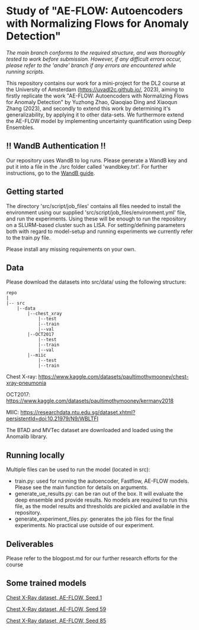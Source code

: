 # Study of "AE-FLOW: Autoencoders with Normalizing Flows for Anomaly Detection"

*The main branch conforms to the required structure, and was thoroughly tested to work before submission. However, if any difficult errors occur, please refer to the 'andre' branch if any errors are encountered while running scripts.*

This repository contains our work for a mini-project for the DL2 course at the University of Amsterdam (https://uvadl2c.github.io/, 2023), aiming to firstly replicate the work "AE-FLOW: Autoencoders with Normalizing Flows for Anomaly Detection" by Yuzhong Zhao, Qiaoqiao Ding and Xiaoqun Zhang (2023), and secondly to extend this work by determining it's generalizability, by applying it to other data-sets. We furthermore extend the AE-FLOW model by implementing uncertainty quantification using Deep Ensembles.

## ‼️ WandB Authentication ‼️
Our repository uses WandB to log runs. Please generate a WandB key and put it into a file in the ./src folder called 'wandbkey.txt'.
For further instructions, go to the [WandB guide](https://docs.wandb.ai/quickstart).

## Getting started

The directory 'src/script/job_files' contains all files needed to install the environment using our supplied 'src/script/job_files/environment.yml' file, and run the experiments. Using these will be enough to run the repository on a SLURM-based cluster such as LISA. For setting/defining parameters both with regard to model-setup and running experiments we currently refer to the train.py file.

Please install any missing requirements on your own.

## Data
Please download the datasets into src/data/ using the following structure:

```text
repo
|
|-- src
    |--data
        |--chest_xray
            |--test
            |--train
            |--val
        |--OCT2017
            |--test
            |--train
            |--val
        |--miic
            |--test
            |--train
```

Chest X-ray: https://www.kaggle.com/datasets/paultimothymooney/chest-xray-pneumonia

OCT2017: https://www.kaggle.com/datasets/paultimothymooney/kermany2018

MIIC: https://researchdata.ntu.edu.sg/dataset.xhtml?persistentId=doi:10.21979/N9/WBLTFI

The BTAD and MVTec dataset are downloaded and loaded using the Anomalib library.

## Running locally
Multiple files can be used to run the model (located in src):
* train.py: used for running the autoencoder, Fastflow, AE-FLOW models. Please see the main function for details on arguments.
* generate_ue_results.py: can be ran out of the box. It will evaluate the deep ensemble and provide results. No models are required to run this file, as the model results and thresholds are pickled and available in the repository.
* generate_experiment_files.py: generates the job files for the final experiments. No practical use outside of our experiment.

## Deliverables
Please refer to the blogpost.md for our further research efforts for the course

## Some trained models

[Chest X-Ray dataset, AE-FLOW, Seed 1](https://drive.google.com/file/d/1rMMlnK9ks2fRLyQWLkFIYkQyfyXpVOOW/view?usp=sharing)

[Chest X-Ray dataset, AE-FLOW, Seed 59](https://drive.google.com/file/d/1XGOdyca1x2p_fjGWvJQFf7c6_edIWYfe/view?usp=sharing)

[Chest X-Ray dataset, AE-FLOW, Seed 85](https://drive.google.com/file/d/1JaDeL_u2HblXSouPBgB6yY_E8tP5-Y0Y/view?usp=sharing)